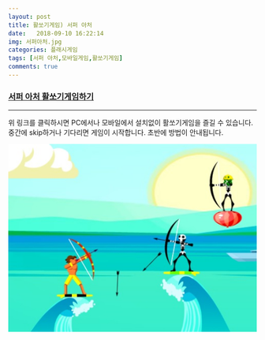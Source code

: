 ```yaml
---
layout: post
title: 활쏘기게임) 서퍼 아처
date:   2018-09-10 16:22:14
img: 서퍼아처.jpg
categories: 플래시게임
tags: [서퍼 아처,모바일게임,활쏘기게임]
comments: true
---
```


<h3><a href="https://games.cdn.famobi.com/html5games/s/surfer-archers/v110/?fg_domain=play.famobi.com&fg_aid=A1000-1&fg_uid=753864b1-5a27-4d35-a4d8-a104ac858f82&fg_pid=4638e320-4444-4514-81c4-d80a8c662371&fg_beat=224&original_ref=https%3A%2F%2Fhtml5games.com%2FGame%2FSurfer-Archers%2F753864b1-5a27-4d35-a4d8-a104ac858f82" target="_blank">서퍼 아처 활쏘기게임하기</a></h3>

<hr />

위 링크를 클릭하시면 PC에서나 모바일에서 설치없이 활쏘기게임을 즐길 수 있습니다. 중간에 skip하거나 기다리면 게임이 시작합니다. 초반에 방법이 안내됩니다.

<img class="alignnone size-mh-magazine-lite-content wp-image-127" src="/images/서퍼아처.jpg" alt="" width="100%" height="381" />
